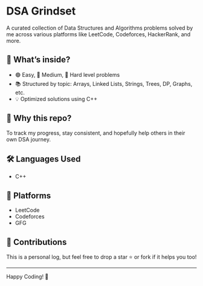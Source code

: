 # DSA Grindset

A curated collection of Data Structures and Algorithms problems solved by me across various platforms like LeetCode, Codeforces, HackerRank, and more.

## 🧠 What’s inside?
- 🟢 Easy, 🔵 Medium, 🔴 Hard level problems
- 📚 Structured by topic: Arrays, Linked Lists, Strings, Trees, DP, Graphs, etc.
- 💡 Optimized solutions using C++

## 🚀 Why this repo?
To track my progress, stay consistent, and hopefully help others in their own DSA journey.

## 🛠️ Languages Used
- C++

## 📌 Platforms
- LeetCode
- Codeforces
- GFG

## 🤝 Contributions
This is a personal log, but feel free to drop a star ⭐ or fork if it helps you too!

---

Happy Coding! 🚀
